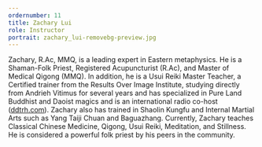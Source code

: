```yaml
---
ordernumber: 11
title: Zachary Lui
role: Instructor
portrait: zachary_lui-removebg-preview.jpg
---
```

Zachary, R.Ac, MMQ, is a leading expert in Eastern metaphysics. He is a Shaman-Folk Priest, Registered Acupuncturist (R.Ac), and Master of Medical Qigong (MMQ). In addition, he is a Usui Reiki Master Teacher, a Certified trainer from the Results Over Image Institute, studying directly from Andrieh Vitimus for several years and has specialized in Pure Land Buddhist and Daoist magics and is an international radio co-host ([ddtrh.com](http://ddtrh.com/)). Zachary also has trained in Shaolin Kungfu and Internal Martial Arts such as Yang Taiji Chuan and Baguazhang. Currently, Zachary teaches Classical Chinese Medicine, Qigong, Usui Reiki, Meditation, and Stillness. He is considered a powerful folk priest by his peers in the community.